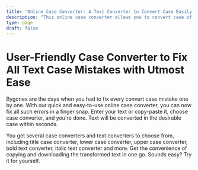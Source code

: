 ```yaml
---
title: 'Online Case Converter: A Text Converter to Convert Case Easily'
description: "This online case converter allows you to convert case of your text within seconds. Use the text converter to convert to uppercase, lower case, sentence case, Capitalized Case, aLtErNaTiNg cAsE, title case and more"
type: page
draft: false
---
```


# User-Friendly Case Converter to Fix All Text Case Mistakes with Utmost Ease

Bygones are the days when you had to fix every convert case mistake one by one. With our quick and easy-to-use online case converter, you can now fix all such errors in a finger snap. Enter your text or copy-paste it, choose case converter, and you're done. Text will be converted in the desirable case within seconds.

You get several case converters and text converters to choose from, including title case converter, lower case converter, upper case converter, bold text converter, italic text converter and more. Get the convenience of copying and downloading the transformed text in one go. Sounds easy? Try it for yourself. 
